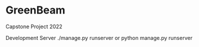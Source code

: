 # GreenBeam
Capstone Project 2022

Development Server
./manage.py runserver
or
python manage.py runserver


